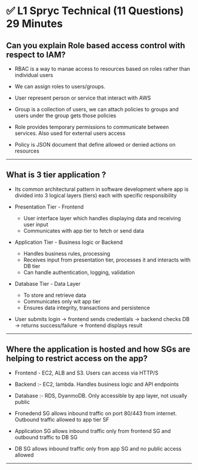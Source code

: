 # ✅ L1 Spryc Technical (11 Questions) 29 Minutes

Can you explain Role based access control with respect to IAM?
-
- RBAC is a way to manae access to resources based on roles rather than individual users
- We can assign roles to users/groups.

- User represent person or service that interact with AWS
- Group is a collection of users, we can attach policies to groups and users under the group gets those policies
- Role provides temporary permissions to communicate between services. Also used for external users access
- Policy is JSON document that define allowed or denied actions on resources

-------------------------------------

What is 3 tier application ?
-
- Its common architectural pattern in software development where app is divided into 3 logical layers (tiers) each with specific responsibility

- Presentation Tier - Frontend
  - User interface layer which handles displaying data and receiving user input
  - Communicates with app tier to fetch or send data
 
- Application Tier - Business logic or Backend
  - Handles business rules, processing
  - Receives input from presentation tier, processes it and interacts with DB tier
  - Can handle authentication, logging, validation
 
- Database Tier - Data Layer
  - To store and retrieve data
  - Communicates only wit app tier
  - Ensures data integrity, transactions and persistence
 
- User submits login → frontend sends credentials → backend checks DB → returns success/failure → frontend displays result

 -------------------------------------

 Where the application is hosted and how SGs are helping to restrict access on the app?
 -
 - Frontend - EC2, ALB and S3. Users can access via HTTP/S
 - Backend :- EC2, lambda. Handles business logic and API endpoints
 - Database :- RDS, DyanmoDB. Only accessible by app layer, not usually public

 - Fronedend SG allows inbound traffic on port 80/443 from internet. Outbound traffic allowed to app tier SF
 - Application SG allows inbound traffic only from frontend SG and outbound traffic to DB SG
 - DB SG allows inbound traffic only from app SG and no public access allowed

-------------------------------------



